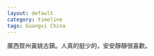 ```yaml
---
layout: default
category: timeline
tags: Guangxi China
---
```


廣西賀州黃姚古鎮。人真的挺少的，安安靜靜很喜歡。

<img src="{{ site_url }}/img/posts/2015-10-17-huangyao-guangxi.jpg" alt="">

